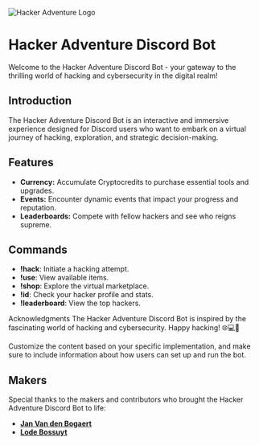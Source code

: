 ![Hacker Adventure Logo](https://cdn.discordapp.com/avatars/1191808146981781676/b73113d869cf13d9206c0f0c7b87b327.png?size=256)
 
 # Hacker Adventure Discord Bot

Welcome to the Hacker Adventure Discord Bot - your gateway to the thrilling world of hacking and cybersecurity in the digital realm!

## Introduction

The Hacker Adventure Discord Bot is an interactive and immersive experience designed for Discord users who want to embark on a virtual journey of hacking, exploration, and strategic decision-making.

## Features

- **Currency:** Accumulate Cryptocredits to purchase essential tools and upgrades.
- **Events:** Encounter dynamic events that impact your progress and reputation.
- **Leaderboards:** Compete with fellow hackers and see who reigns supreme.


## Commands
* **!hack**: Initiate a hacking attempt.
* **!use**: View available items.
* **!shop**: Explore the virtual marketplace.
* **!id**: Check your hacker profile and stats.
* **!leaderboard**: View the top hackers.

Acknowledgments
The Hacker Adventure Discord Bot is inspired by the fascinating world of hacking and cybersecurity.
Happy hacking! 🌐💻🔐

Customize the content based on your specific implementation, and make sure to include information about how users can set up and run the bot.

## Makers
Special thanks to the makers and contributors who brought the Hacker Adventure Discord Bot to life:

- **[Jan Van den Bogaert](https://github.com/JanVDB2000)**
- **[Lode Bossuyt](https://github.com/Lodebossuyt)**

